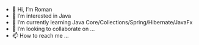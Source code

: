 - 👋 Hi, I’m Roman
- 👀 I’m interested in Java
- 🌱 I’m currently learning Java Core/Collections/Spring/Hibernate/JavaFx
- 💞️ I’m looking to collaborate on ...
- 📫 How to reach me ...

<!---
paragUn/paragUn is a ✨ special ✨ repository because its `README.md` (this file) appears on your GitHub profile.
You can click the Preview link to take a look at your changes.
--->
